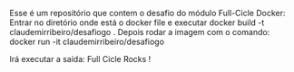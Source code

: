 Esse é um repositório que contem o desafio do módulo Full-Cicle Docker:
Entrar no diretório onde está o docker file e executar
  docker build -t claudemirribeiro/desafiogo .
Depois rodar a imagem com o comando:
  docker run -it claudemirribeiro/desafiogo
  
  Irá executar a saída:
    Full Cicle Rocks !
